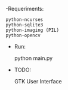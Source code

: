 -Requeriments:

	python-ncurses
	python-sqlite3
	python-imaging (PIL)
	python-opencv
	
- Run:

	python main.py

- TODO:

	GTK User Interface
	
